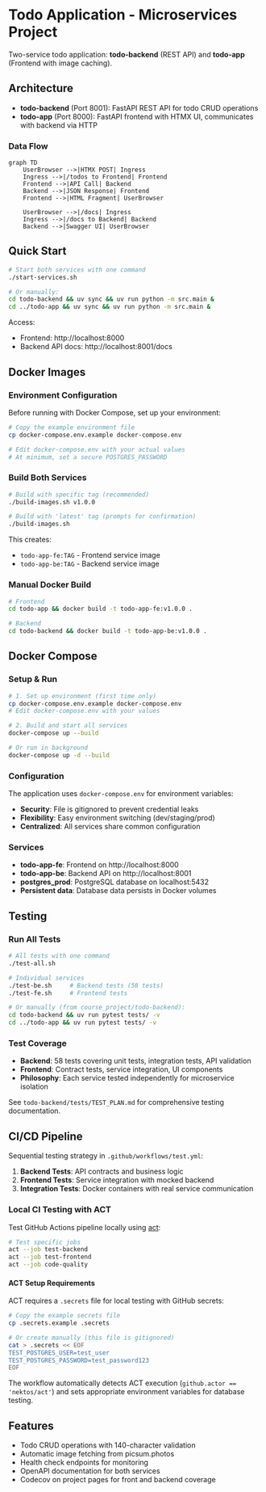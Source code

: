 # Todo Application - Microservices Project

Two-service todo application: **todo-backend** (REST API) and **todo-app** (Frontend with image caching).

## Architecture

- **todo-backend** (Port 8001): FastAPI REST API for todo CRUD operations
- **todo-app** (Port 8000): FastAPI frontend with HTMX UI, communicates with backend via HTTP

### Data Flow

```mermaid
graph TD
    UserBrowser -->|HTMX POST| Ingress
    Ingress -->|/todos to Frontend| Frontend
    Frontend -->|API Call| Backend
    Backend -->|JSON Response| Frontend
    Frontend -->|HTML Fragment| UserBrowser

    UserBrowser -->|/docs| Ingress
    Ingress -->|/docs to Backend| Backend
    Backend -->|Swagger UI| UserBrowser
```

## Quick Start

```bash
# Start both services with one command
./start-services.sh

# Or manually:
cd todo-backend && uv sync && uv run python -m src.main &
cd ../todo-app && uv sync && uv run python -m src.main &
```

Access:
- Frontend: http://localhost:8000
- Backend API docs: http://localhost:8001/docs

## Docker Images

### Environment Configuration
Before running with Docker Compose, set up your environment:

```bash
# Copy the example environment file
cp docker-compose.env.example docker-compose.env

# Edit docker-compose.env with your actual values
# At minimum, set a secure POSTGRES_PASSWORD
```

### Build Both Services
```bash
# Build with specific tag (recommended)
./build-images.sh v1.0.0

# Build with 'latest' tag (prompts for confirmation)
./build-images.sh
```

This creates:
- `todo-app-fe:TAG` - Frontend service image
- `todo-app-be:TAG` - Backend service image

### Manual Docker Build
```bash
# Frontend
cd todo-app && docker build -t todo-app-fe:v1.0.0 .

# Backend  
cd todo-backend && docker build -t todo-app-be:v1.0.0 .
```

## Docker Compose

### Setup & Run
```bash
# 1. Set up environment (first time only)
cp docker-compose.env.example docker-compose.env
# Edit docker-compose.env with your values

# 2. Build and start all services
docker-compose up --build

# Or run in background
docker-compose up -d --build
```

### Configuration
The application uses `docker-compose.env` for environment variables:
- **Security**: File is gitignored to prevent credential leaks
- **Flexibility**: Easy environment switching (dev/staging/prod)
- **Centralized**: All services share common configuration

### Services
- **todo-app-fe**: Frontend on http://localhost:8000
- **todo-app-be**: Backend API on http://localhost:8001
- **postgres_prod**: PostgreSQL database on localhost:5432
- **Persistent data**: Database data persists in Docker volumes

## Testing

### Run All Tests
```bash
# All tests with one command
./test-all.sh

# Individual services
./test-be.sh     # Backend tests (58 tests)
./test-fe.sh     # Frontend tests

# Or manually (from course_project/todo-backend):
cd todo-backend && uv run pytest tests/ -v
cd ../todo-app && uv run pytest tests/ -v
```

### Test Coverage
- **Backend**: 58 tests covering unit tests, integration tests, API validation
- **Frontend**: Contract tests, service integration, UI components  
- **Philosophy**: Each service tested independently for microservice isolation

See `todo-backend/tests/TEST_PLAN.md` for comprehensive testing documentation.

## CI/CD Pipeline

Sequential testing strategy in `.github/workflows/test.yml`:
1. **Backend Tests**: API contracts and business logic
2. **Frontend Tests**: Service integration with mocked backend
3. **Integration Tests**: Docker containers with real service communication

### Local CI Testing with ACT

Test GitHub Actions pipeline locally using [act](https://github.com/nektos/act):

```bash
# Test specific jobs
act --job test-backend
act --job test-frontend
act --job code-quality
```

#### ACT Setup Requirements

ACT requires a `.secrets` file for local testing with GitHub secrets:

```bash
# Copy the example secrets file
cp .secrets.example .secrets

# Or create manually (this file is gitignored)
cat > .secrets << EOF
TEST_POSTGRES_USER=test_user
TEST_POSTGRES_PASSWORD=test_password123
EOF
```

The workflow automatically detects ACT execution (`github.actor == 'nektos/act'`) and sets appropriate environment variables for database testing.

## Features

- Todo CRUD operations with 140-character validation
- Automatic image fetching from picsum.photos
- Health check endpoints for monitoring
- OpenAPI documentation for both services
- Codecov on project pages for front and backend coverage
